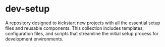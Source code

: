 # dev-setup
A repository designed to kickstart new projects with all the essential setup files and reusable components. This collection includes templates, configuration files, and scripts that streamline the initial setup process for development environments.
